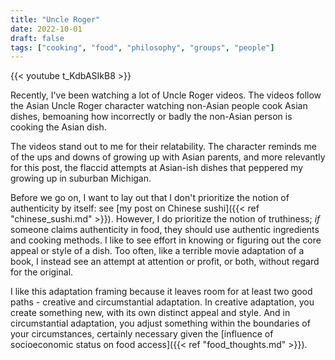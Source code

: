 ```yaml
---
title: "Uncle Roger"
date: 2022-10-01
draft: false
tags: ["cooking", "food", "philosophy", "groups", "people"]
---
```

{{< youtube t_KdbASIkB8 >}}

Recently, I've been watching a lot of Uncle Roger videos. The videos follow the Asian Uncle Roger character watching non-Asian people cook Asian dishes, bemoaning how incorrectly or badly the non-Asian person is cooking the Asian dish.

The videos stand out to me for their relatability. The character reminds me of the ups and downs of growing up with Asian parents, and more relevantly for this post, the flaccid attempts at Asian-ish dishes that peppered my growing up in suburban Michigan.

Before we go on, I want to lay out that I don't prioritize the notion of authenticity by itself: see [my post on Chinese sushi]({{< ref "chinese_sushi.md" >}}). However, I do prioritize the notion of truthiness; _if_ someone claims authenticity in food, they should use authentic ingredients and cooking methods. I like to see effort in knowing or figuring out the core appeal or style of a dish. Too often, like a terrible movie adaptation of a book, I instead see an attempt at attention or profit, or both, without regard for the original.

I like this adaptation framing because it leaves room for at least two good paths - creative and circumstantial adaptation. In creative adaptation, you create something new, with its own distinct appeal and style. And in circumstantial adaptation, you adjust something within the boundaries of your circumstances, certainly necessary given the [influence of socioeconomic status on food access]({{< ref "food_thoughts.md" >}}).